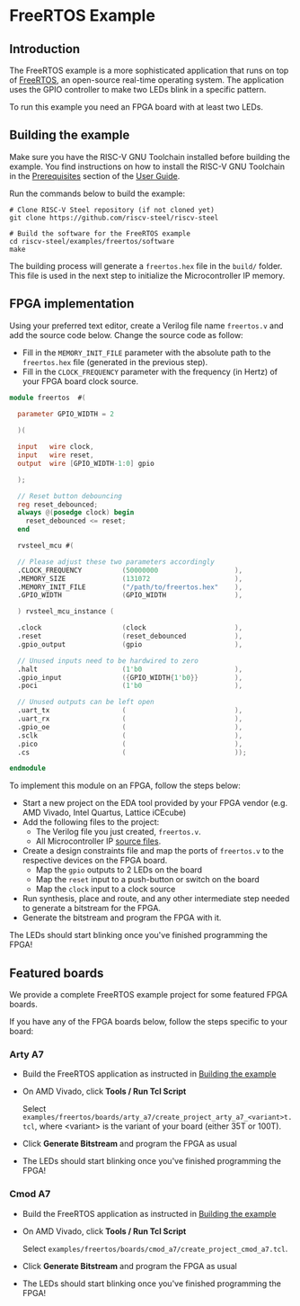 # FreeRTOS Example

## Introduction

The FreeRTOS example is a more sophisticated application that runs on top of [FreeRTOS](https://www.freertos.org/), an open-source real-time operating system. The application uses the GPIO controller to make two LEDs blink in a specific pattern.

To run this example you need an FPGA board with at least two LEDs.

## Building the example

Make sure you have the RISC-V GNU Toolchain installed before building the example. You find instructions on how to install the RISC-V GNU Toolchain in the [Prerequisites](../userguide.md#prerequisites) section of the [User Guide](../userguide.md).

Run the commands below to build the example:

```
# Clone RISC-V Steel repository (if not cloned yet)
git clone https://github.com/riscv-steel/riscv-steel

# Build the software for the FreeRTOS example
cd riscv-steel/examples/freertos/software
make
```

The building process will generate a `freertos.hex` file in the `build/` folder. This file is used in the next step to initialize the Microcontroller IP memory.

## FPGA implementation

Using your preferred text editor, create a Verilog file name `freertos.v` and add the source code below. Change the source code as follow:

- Fill in the `MEMORY_INIT_FILE` parameter with the absolute path to the `freertos.hex` file (generated in the previous step).
- Fill in the `CLOCK_FREQUENCY` parameter with the frequency (in Hertz) of your FPGA board clock source.

```verilog
module freertos  #(
  
  parameter GPIO_WIDTH = 2

  )(

  input   wire clock,
  input   wire reset,
  output  wire [GPIO_WIDTH-1:0] gpio

  );

  // Reset button debouncing
  reg reset_debounced;
  always @(posedge clock) begin
    reset_debounced <= reset;
  end

  rvsteel_mcu #(

  // Please adjust these two parameters accordingly
  .CLOCK_FREQUENCY          (50000000                   ),
  .MEMORY_SIZE              (131072                     ),
  .MEMORY_INIT_FILE         ("/path/to/freertos.hex"    ),
  .GPIO_WIDTH               (GPIO_WIDTH                 ),

  ) rvsteel_mcu_instance (

  .clock                    (clock                      ),
  .reset                    (reset_debounced            ),
  .gpio_output              (gpio                       ),

  // Unused inputs need to be hardwired to zero
  .halt                     (1'b0                       ),
  .gpio_input               ({GPIO_WIDTH{1'b0}}         ),
  .poci                     (1'b0                       ),

  // Unused outputs can be left open
  .uart_tx                  (                           ),
  .uart_rx                  (                           ),
  .gpio_oe                  (                           ),
  .sclk                     (                           ),
  .pico                     (                           ),  
  .cs                       (                           ));

endmodule
```

To implement this module on an FPGA, follow the steps below:

- Start a new project on the EDA tool provided by your FPGA vendor (e.g. AMD Vivado, Intel Quartus, Lattice iCEcube)
- Add the following files to the project:
    - The Verilog file you just created, `freertos.v`.
    - All Microcontroller IP [source files](../hardware/mcu.md#source-files).
- Create a design constraints file and map the ports of `freertos.v` to the respective devices on the FPGA board.
    - Map the `gpio` outputs to 2 LEDs on the board
    - Map the `reset` input to a push-button or switch on the board
    - Map the `clock` input to a clock source
- Run synthesis, place and route, and any other intermediate step needed to generate a bitstream for the FPGA.
- Generate the bitstream and program the FPGA with it.

The LEDs should start blinking once you've finished programming the FPGA!

## Featured boards

We provide a complete FreeRTOS example project for some featured FPGA boards.

If you have any of the FPGA boards below, follow the steps specific to your board:

### Arty A7

- Build the FreeRTOS application as instructed in [Building the example](#building-the-example)
- On AMD Vivado, click __Tools / Run Tcl Script__

    Select `examples/freertos/boards/arty_a7/create_project_arty_a7_<variant>t.tcl`, where &lt;variant&gt; is the variant of your board (either 35T or 100T).

- Click **Generate Bitstream** and program the FPGA as usual
- The LEDs should start blinking once you've finished programming the FPGA!

### Cmod A7

- Build the FreeRTOS application as instructed in [Building the example](#building-the-example)
- On AMD Vivado, click __Tools / Run Tcl Script__

    Select `examples/freertos/boards/cmod_a7/create_project_cmod_a7.tcl`.

- Click **Generate Bitstream** and program the FPGA as usual
- The LEDs should start blinking once you've finished programming the FPGA!

</br>
</br>